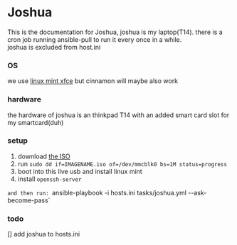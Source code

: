 # Joshua 
This is the documentation for Joshua, joshua is my laptop(T14). 
there is a cron job running ansible-pull to run it every once in a while.  
joshua is excluded from host.ini

### OS
we use [linux mint xfce](https://linuxmint.com/download.php) but cinnamon will maybe also work

### hardware
the hardware of joshua is an thinkpad T14 with an added smart card slot for my smartcard(duh)

### setup 

1. download [the ISO](https://linuxmint.com/download.php)
2. run `sudo dd if=IMAGENAME.iso of=/dev/mmcblk0 bs=1M status=progress`
3. boot into this live usb and install linux mint
4. install `openssh-server` 


`
 and then run: 
`ansible-playbook -i hosts.ini tasks/joshua.yml --ask-become-pass`

### todo
[] add joshua to hosts.ini